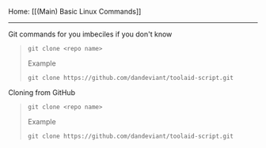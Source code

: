 Home: [[(Main) Basic Linux Commands]]

---

Git commands for you imbeciles if you don't know

>```git
>git clone <repo name>
>```
> Example
> ```git
> git clone https://github.com/dandeviant/toolaid-script.git
> ```

Cloning from GitHub

>```git
> git clone <repo name>
>```
> Example
> ```git
> git clone https://github.com/dandeviant/toolaid-script.git
> ```
